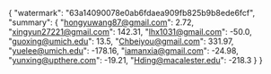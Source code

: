 {
    "watermark": "63a14090078e0ab6fdaea909fb825b9b8ede6fcf", 
    "summary": {
        "hongyuwang87@gmail.com": 2.72, 
        "xingyun27221@gmail.com": 142.31, 
        "lhx1031@gmail.com": -50.0, 
        "guoxing@umich.edu": 13.5, 
        "Chbeiyou@gmail.com": 331.97, 
        "yuelee@umich.edu": -178.16, 
        "iamanxia@gmail.com": -24.98, 
        "yunxing@upthere.com": -19.21, 
        "Hding@macalester.edu": -218.3
    }
}